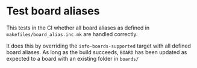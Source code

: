 Test board aliases
==================

This tests in the CI whether all board aliases as defined in
`makefiles/board_alias.inc.mk` are handled correctly.

It does this by overriding the `info-boards-supported` target with all defined
board aliases. As long as the build succeeds, `BOARD` has been updated as
expected to a board with an existing folder in `boards/`
